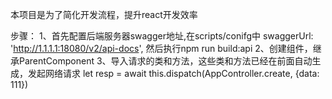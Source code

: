 本项目是为了简化开发流程，提升react开发效率

步骤：
1、首先配置后端服务器swagger地址,在scripts/conifg中
swaggerUrl: 'http://1.1.1.1:18080/v2/api-docs',
然后执行npm run build:api
2、创建组件，继承ParentComponent
3、导入请求的类和方法，这些类和方法已经在前面自动生成，发起网络请求
let resp = await this.dispatch(AppController.create, {data: 111})


